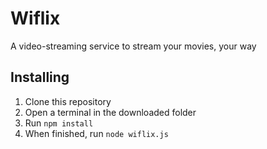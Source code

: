 # Wiflix
A video-streaming service to stream your movies, your way

## Installing
1. Clone this repository
2. Open a terminal in the downloaded folder
3. Run `npm install`
4. When finished, run `node wiflix.js`
